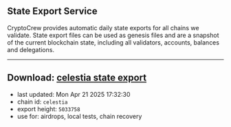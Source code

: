 ## State Export Service
CryptoCrew provides automatic daily state exports for all chains we validate. State export files can be used as genesis files and are a snapshot of the current blockchain state, including all validators, accounts, balances and delegations.

---
**Download: [celestia state export](https://dl-eu2.ccvalidators.com/SERVICE/celestia/celestia_export_5033758.json)**
---

- last updated: Mon Apr 21 2025 17:32:30
- chain id: `celestia`
- export height: `5033758`
- use for: airdrops, local tests, chain recovery
